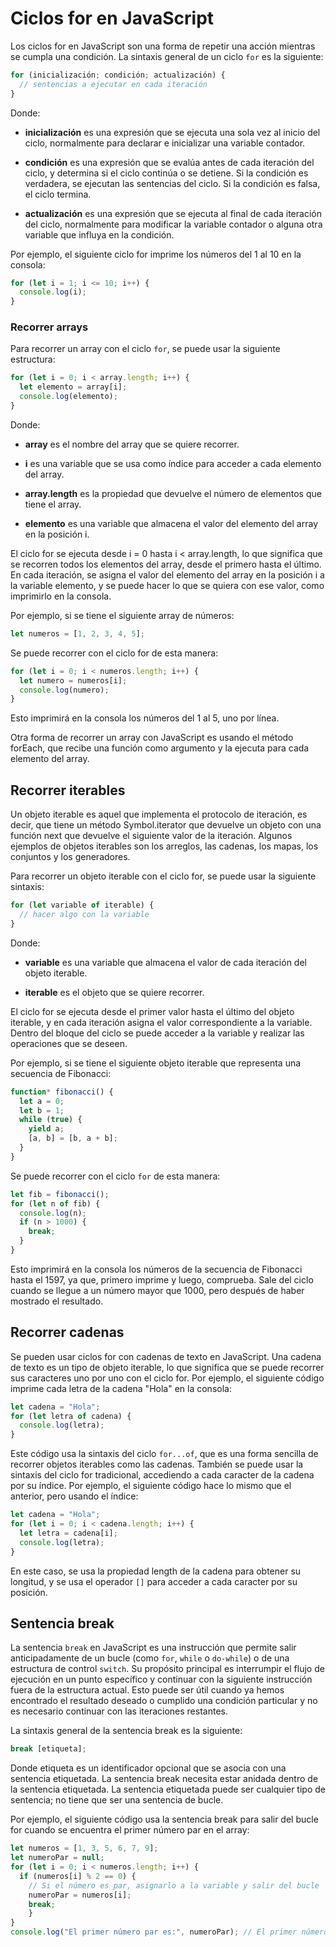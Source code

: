 # Ciclos for en JavaScript

Los ciclos for en JavaScript son una forma de repetir una acción mientras se cumpla una condición. La sintaxis general de un ciclo `for` es la siguiente:

``` js
for (inicialización; condición; actualización) {
  // sentencias a ejecutar en cada iteración
}
```

Donde:

- **inicialización** es una expresión que se ejecuta una sola vez al inicio del ciclo, normalmente para declarar e inicializar una variable contador.

- **condición** es una expresión que se evalúa antes de cada iteración del ciclo, y determina si el ciclo continúa o se detiene. Si la condición es verdadera, se ejecutan las sentencias del ciclo. Si la condición es falsa, el ciclo termina.

- **actualización** es una expresión que se ejecuta al final de cada iteración del ciclo, normalmente para modificar la variable contador o alguna otra variable que influya en la condición.

Por ejemplo, el siguiente ciclo for imprime los números del 1 al 10 en la consola:

``` js
for (let i = 1; i <= 10; i++) {
  console.log(i);
}
```

### Recorrer arrays

Para recorrer un array con el ciclo `for`, se puede usar la siguiente estructura:

``` js
for (let i = 0; i < array.length; i++) {
  let elemento = array[i];
  console.log(elemento);
}
```

Donde:

- **array** es el nombre del array que se quiere recorrer.

- **i** es una variable que se usa como índice para acceder a cada elemento del array.

- **array.length** es la propiedad que devuelve el número de elementos que tiene el array.

- **elemento** es una variable que almacena el valor del elemento del array en la posición i.

El ciclo for se ejecuta desde i = 0 hasta i < array.length, lo que significa que se recorren todos los elementos del array, desde el primero hasta el último. En cada iteración, se asigna el valor del elemento del array en la posición i a la variable elemento, y se puede hacer lo que se quiera con ese valor, como imprimirlo en la consola.

Por ejemplo, si se tiene el siguiente array de números:

``` js
let numeros = [1, 2, 3, 4, 5];
```

Se puede recorrer con el ciclo for de esta manera:

``` js
for (let i = 0; i < numeros.length; i++) {
  let numero = numeros[i];
  console.log(numero);
}
```

Esto imprimirá en la consola los números del 1 al 5, uno por línea.

Otra forma de recorrer un array con JavaScript es usando el método forEach, que recibe una función como argumento y la ejecuta para cada elemento del array.

## Recorrer iterables

Un objeto iterable es aquel que implementa el protocolo de iteración, es decir, que tiene un método Symbol.iterator que devuelve un objeto con una función next que devuelve el siguiente valor de la iteración. Algunos ejemplos de objetos iterables son los arreglos, las cadenas, los mapas, los conjuntos y los generadores.

Para recorrer un objeto iterable con el ciclo for, se puede usar la siguiente sintaxis:

``` js
for (let variable of iterable) {
  // hacer algo con la variable
}
```

Donde:

- **variable** es una variable que almacena el valor de cada iteración del objeto iterable.

- **iterable** es el objeto que se quiere recorrer.

El ciclo for se ejecuta desde el primer valor hasta el último del objeto iterable, y en cada iteración asigna el valor correspondiente a la variable. Dentro del bloque del ciclo se puede acceder a la variable y realizar las operaciones que se deseen.

Por ejemplo, si se tiene el siguiente objeto iterable que representa una secuencia de Fibonacci:

``` js
function* fibonacci() {
  let a = 0;
  let b = 1;
  while (true) {
    yield a;
    [a, b] = [b, a + b];
  }
}
```

Se puede recorrer con el ciclo `for` de esta manera:

``` js
let fib = fibonacci();
for (let n of fib) {
  console.log(n);
  if (n > 1000) {
    break;
  }
}
```

Esto imprimirá en la consola los números de la secuencia de Fibonacci hasta el 1597, ya que, primero imprime y luego, comprueba. Sale del ciclo cuando se llegue a un número mayor que 1000, pero después de haber mostrado el resultado.

## Recorrer cadenas

Se pueden usar ciclos for con cadenas de texto en JavaScript. Una cadena de texto es un tipo de objeto iterable, lo que significa que se puede recorrer sus caracteres uno por uno con el ciclo for. Por ejemplo, el siguiente código imprime cada letra de la cadena "Hola" en la consola:

``` js
let cadena = "Hola";
for (let letra of cadena) {
  console.log(letra);
}
```

Este código usa la sintaxis del ciclo `for...of`, que es una forma sencilla de recorrer objetos iterables como las cadenas. También se puede usar la sintaxis del ciclo for tradicional, accediendo a cada caracter de la cadena por su índice. Por ejemplo, el siguiente código hace lo mismo que el anterior, pero usando el índice:

``` js
let cadena = "Hola";
for (let i = 0; i < cadena.length; i++) {
  let letra = cadena[i];
  console.log(letra);
}
```

En este caso, se usa la propiedad length de la cadena para obtener su longitud, y se usa el operador `[]` para acceder a cada caracter por su posición.

## Sentencia break

La sentencia `break` en JavaScript es una instrucción que permite salir anticipadamente de un bucle (como `for`, `while` o `do-while`) o de una estructura de control `switch`. Su propósito principal es interrumpir el flujo de ejecución en un punto específico y continuar con la siguiente instrucción fuera de la estructura actual. Esto puede ser útil cuando ya hemos encontrado el resultado deseado o cumplido una condición particular y no es necesario continuar con las iteraciones restantes.

La sintaxis general de la sentencia break es la siguiente:

``` js
break [etiqueta];
```

Donde etiqueta es un identificador opcional que se asocia con una sentencia etiquetada. La sentencia break necesita estar anidada dentro de la sentencia etiquetada. La sentencia etiquetada puede ser cualquier tipo de sentencia; no tiene que ser una sentencia de bucle.

Por ejemplo, el siguiente código usa la sentencia break para salir del bucle for cuando se encuentra el primer número par en el array:

``` js
let numeros = [1, 3, 5, 6, 7, 9];
let numeroPar = null;
for (let i = 0; i < numeros.length; i++) {
  if (numeros[i] % 2 == 0) {
    // Si el número es par, asignarlo a la variable y salir del bucle
    numeroPar = numeros[i];
    break;
    }
}
console.log("El primer número par es:", numeroPar); // El primer número par es: 6
```
